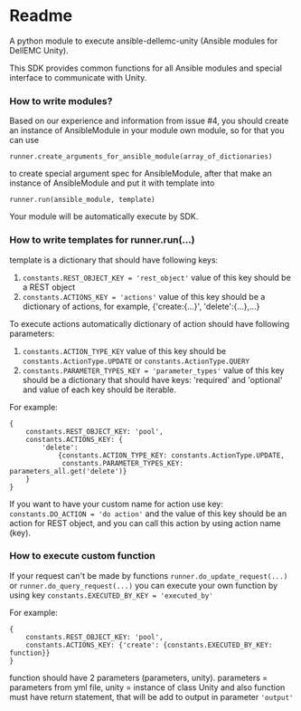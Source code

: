 # Readme

A python module to execute ansible-dellemc-unity (Ansible modules for DellEMC Unity).

This SDK provides common functions for all Ansible modules and special interface to communicate with Unity.

### How to write modules?

Based on our experience and information from issue #4, you should create an instance of AnsibleModule in your module
own module, so for that you can use

``runner.create_arguments_for_ansible_module(array_of_dictionaries)``

to create special argument spec for AnsibleModule, after that make an instance of AnsibleModule and put it with
template into

``runner.run(ansible_module, template)``

Your module will be automatically execute by SDK.

### How to write templates for runner.run(...)

template is a dictionary that should have following keys:

1. ``constants.REST_OBJECT_KEY = 'rest_object'`` value of this key should be a REST object
2. ``constants.ACTIONS_KEY = 'actions'`` value of this key should be a dictionary of actions,
for example, {'create:{...}', 'delete':{...},...}

To execute actions automatically dictionary of action should have following parameters:

1. ``constants.ACTION_TYPE_KEY`` value of this key should be ``constants.ActionType.UPDATE`` or ``constants.ActionType.QUERY``
2. ``constants.PARAMETER_TYPES_KEY = 'parameter_types'`` value of this key should be a dictionary that should have keys:
'required' and 'optional' and value of each key should be iterable.

For example:

    {
        constants.REST_OBJECT_KEY: 'pool',
        constants.ACTIONS_KEY: {
            'delete':
                {constants.ACTION_TYPE_KEY: constants.ActionType.UPDATE,
                 constants.PARAMETER_TYPES_KEY: parameters_all.get('delete')}
        }
    }

If you want to have your custom name for action use key: ``constants.DO_ACTION = 'do action'`` and the value of this key should
be an action for REST object, and you can call this action by using action name (key).

### How to execute custom function

If your request can't be made by functions ``runner.do_update_request(...)`` or ``runner.do_query_request(...)`` you can
execute your own function by using key ``constants.EXECUTED_BY_KEY = 'executed_by'``

For example:

    {
        constants.REST_OBJECT_KEY: 'pool',
        constants.ACTIONS_KEY: {'create': {constants.EXECUTED_BY_KEY: function}}
    }

function should have 2 parameters (parameters, unity). parameters = parameters from yml file, unity = instance of class Unity and
also function must have return statement, that will be add to output in parameter ``'output'``